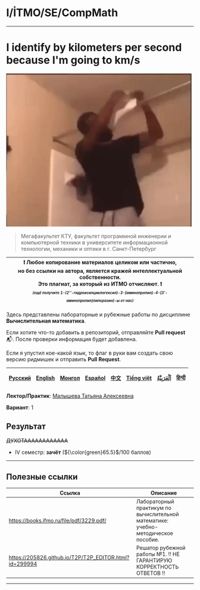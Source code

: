 # I/İTMO/SE/CompMath

---
# I identify by kilometers per second because I'm going to km/s

![noose](/img/gifs/tissue-roll-hanging.gif)
> Мегафакультет КТУ, факультет программной инженерии и компьютерной техники в университете информационной технологии, механики и оптики в г. Санкт-Петербург

| :exclamation: <b>Любое копирование материалов целиком или частично,<br>но без ссылки на автора, является кражей интеллектуальной собственности.<br>Это плагиат, за который из ИТМО отчисляют.</b> :exclamation:<br><sub><sup><i>(ещё получите 1-(2’’-гидроксилциклогексил)-3-[аминопропил]-4-[3’-аминопропил]пиперазин)-ы от нас)</sup></sub></b> |
|---------------------------------------------------------------------------------------------------------------------------------------------------------------------------------------------------------------------------------------------------------------------------------------------------------------------------------------------------|

Здесь представлены лабораторные и рубежные работы по дисциплине **Вычислительная математика**.

Если хотите что-то добавить в репозиторий, отправляйте **Pull request** :mailbox_with_mail:. После проверки информация будет добавлена.

Если я упустил кое-какой язык, то флаг в руки вам создать свою версию ридмишек и отправить **Pull Request**.

| [<strong>Русский</strong>](https://github.com/XVIIStarPlatinum/itmo/blob/master/Software%20Engineering/README.md) | [<strong>English</strong>](https://github.com/XVIIStarPlatinum/itmo/blob/master/Software%20Engineering/.docs/README_EN.md) | [<strong>Монгол</strong>](https://github.com/XVIIStarPlatinum/itmo/blob/master/Software%20Engineering/.docs/README_MN.md) | [<strong>Español</strong>](https://github.com/XVIIStarPlatinum/itmo/blob/master/Software%20Engineering/.docs/README_ES.md) | [<strong>中文</strong>](https://github.com/XVIIStarPlatinum/itmo/blob/master/Software%20Engineering/.docs/README_CN.md) | [<strong>Tiếng việt</strong>](https://github.com/XVIIStarPlatinum/itmo/blob/master/Software%20Engineering/.docs/README_VN.md) | [<strong><p dir="rtl" lang="ar">اَلْعَرَبِيَّةُ</p></strong>](https://github.com/XVIIStarPlatinum/itmo/blob/master/Software%20Engineering/.docs/README_AR.md) | [<strong>हिन्दी</strong>](https://github.com/XVIIStarPlatinum/itmo/blob/master/Software%20Engineering/.docs/README_IN.md) |
|-------------------------------------------------------------------------------------------------------------------|----------------------------------------------------------------------------------------------------------------------------|---------------------------------------------------------------------------------------------------------------------------|----------------------------------------------------------------------------------------------------------------------------|-----------------------------------------------------------------------------------------------------------------------|-------------------------------------------------------------------------------------------------------------------------------|---------------------------------------------------------------------------------------------------------------------------------------------------------------|---------------------------------------------------------------------------------------------------------------------------|

**Лектор/Практик**: [Малышева Татьяна Алексеевна](https://my.itmo.ru/persons/165275)

**Вариант**: 1

## Результат
<s>ДУХОТАААААААААААА</s>
- IV семестр: **зачёт** (${\color{green}65.5}$/100 баллов)
---

## Полезные ссылки <a name="links"></a>
| Ссылка                                                          | Описание                                                                             |
|-----------------------------------------------------------------|--------------------------------------------------------------------------------------|
| https://books.ifmo.ru/file/pdf/3229.pdf/                        | Лабораторный практикум по вычислительной математике: учебно-методическое пособие.    |
| https://205826.github.io/T2P/T2P_EDITOR.html?id=299994          | Решатор рубежной работы №1. :bangbang: НЕ ГАРАНТИРУЮ КОРРЕКТНОСТЬ ОТВЕТОВ :bangbang: |

---